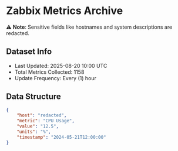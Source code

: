 # Zabbix Metrics Archive

⚠️ **Note**: Sensitive fields like hostnames and system descriptions are redacted.

## Dataset Info
- Last Updated: 2025-08-20 10:00 UTC
- Total Metrics Collected: 1158
- Update Frequency: Every (1) hour

## Data Structure
```json
{
    "host": "redacted",
    "metric": "CPU Usage",
    "value": "12.5",
    "units": "%",
    "timestamp": "2024-05-21T12:00:00"
}
```
